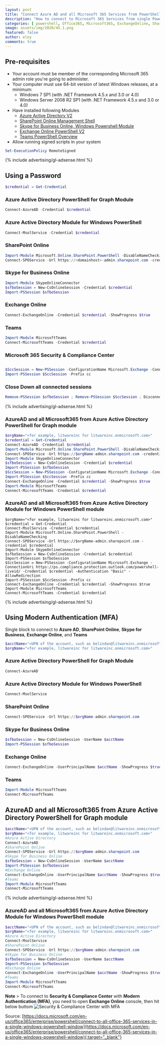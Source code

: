 ```yaml
---
layout: post
title: "Connect Azure AD and all Microsoft 365 Services from PowerShell"
description: "How to connect to Microsoft 365 Services from single PowerShell windows"
categories: [ powershell, Office365, Microsoft365, ExchangeOnline, SharePointOnline, Teams, AzureAD ]
image: assets/img/2020/45.1.png
featured: false
author: eloy
comments: true
---
```


## Pre-requisites
* Your account must be member of the corresponding Microsoft 365 admin role you're going to administer.
* Your computer must use 64-bit version of latest Windows releases, at a minimum:
    - Windows 7 SP1 (with .NET Framework 4.5.x and 3.0 or 4.0)
    - Windows Server 2008 R2 SP1 (with .NET Framework 4.5.x and 3.0 or 4.0)
* Have installed following Modules
    - [Azure Active Directory V2](https://docs.microsoft.com/en-us/office365/enterprise/powershell/connect-to-office-365-powershell##connect-with-the-azure-active-directory-powershell-for-graph-module)
    - [SharePoint Online Management Shell](https://go.microsoft.com/fwlink/p/?LinkId=255251)
    - [Skype for Business Online, Windows Powershell Module](https://go.microsoft.com/fwlink/p/?LinkId=532439)
    - [Exchange Online PowerShell V2](https://docs.microsoft.com/powershell/exchange/exchange-online/exchange-online-powershell-v2/exchange-online-powershell-v2?view=exchange-ps#install-and-maintain-the-exchange-online-powershell-v2-module)
    - [Teams PowerShell Overview](https://docs.microsoft.com/microsoftteams/teams-powershell-overview)
* Allow running signed scripts in your system
```powershell
Set-ExecutionPolicy RemoteSigned
```

{% include advertising/gl-adsense.html %}

## Using a Password
```powershell
$credential = Get-Credential
```
### Azure Active Directory PowerShell for Graph Module
```powershell
Connect-AzureAD -Credential $credential
```
### Azure Active Directory Module for Windows PowerShell
```powershell
Connect-MsolService -Credential $credential
```
### SharePoint Online
```powershell
Import-Module Microsoft.Online.SharePoint.PowerShell -DisableNameChecking
Connect-SPOService -Url https://<domainhost>-admin.sharepoint.com -credential $credential
```
### Skype for Business Online
```powershell
Import-Module SkypeOnlineConnector
$sfboSession = New-CsOnlineSession -Credential $credential
Import-PSSession $sfboSession
```
### Exchange Online
```powershell
Connect-ExchangeOnline -Credential $credential -ShowProgress $true
```
### Teams
```powershell
Import-Module MicrosoftTeams
Connect-MicrosoftTeams -Credential $credential
```
### Microsoft 365 Security & Compliance Center
```powershell

$SccSession = New-PSSession -ConfigurationName Microsoft.Exchange -ConnectionUri https://ps.compliance.protection.outlook.com/powershell-liveid/ -Credential $credential -Authentication "Basic" -AllowRedirection
Import-PSSession $SccSession -Prefix cc
```
### Close Down all connected sessions
```powershell
Remove-PSSession $sfboSession ; Remove-PSSession $SccSession ; Disconnect-SPOService ; Disconnect-MicrosoftTeams
```

{% include advertising/gl-adsense.html %}

### AzureAD and all Microsoft365 from Azure Active Directory PowerShell for Graph module 
```powershell
$orgName="<for example, litwareinc for litwareinc.onmicrosoft.com>"
$credential = Get-Credential
Connect-AzureAD -Credential $credential
Import-Module Microsoft.Online.SharePoint.PowerShell -DisableNameChecking
Connect-SPOService -Url https://$orgName-admin.sharepoint.com -credential $credential
Import-Module SkypeOnlineConnector
$sfboSession = New-CsOnlineSession -Credential $credential
Import-PSSession $sfboSession
$SccSession = New-PSSession -ConfigurationName Microsoft.Exchange -ConnectionUri https://ps.compliance.protection.outlook.com/powershell-liveid/ -Credential $credential -Authentication "Basic" -AllowRedirection
Import-PSSession $SccSession -Prefix cc
Connect-ExchangeOnline -Credential $credential -ShowProgress $true
Import-Module MicrosoftTeams
Connect-MicrosoftTeams -Credential $credential
```

### AzureAD and all Microsoft365 from Azure Active Directory Module for Windows PowerShell module
```
$orgName="<for example, litwareinc for litwareinc.onmicrosoft.com>"
$credential = Get-Credential
Connect-MsolService -Credential $credential
Import-Module Microsoft.Online.SharePoint.PowerShell -DisableNameChecking
Connect-SPOService -Url https://$orgName-admin.sharepoint.com -credential $credential
Import-Module SkypeOnlineConnector
$sfboSession = New-CsOnlineSession -Credential $credential
Import-PSSession $sfboSession
$SccSession = New-PSSession -ConfigurationName Microsoft.Exchange -ConnectionUri https://ps.compliance.protection.outlook.com/powershell-liveid/ -Credential $credential -Authentication "Basic" -AllowRedirection
Import-PSSession $SccSession -Prefix cc
Connect-ExchangeOnline -Credential $credential -ShowProgress $true
Import-Module MicrosoftTeams
Connect-MicrosoftTeams -Credential $credential
```

{% include advertising/gl-adsense.html %}

## Using Modern Authentication (MFA)
Single block to connect to **Azure AD**, **SharePoint Online**, **Skype for Business**, **Exchange Online**, and **Teams**

```powershell
$acctName="<UPN of the account, such as belindan@litwareinc.onmicrosoft.com>"
$orgName="<for example, litwareinc for litwareinc.onmicrosoft.com>"
```
### Azure Active Directory PowerShell for Graph Module
```powershell
Connect-AzureAD
```
### Azure Active Directory Module for Windows PowerShell
```powershell
Connect-MsolService
```
### SharePoint Online
```powershell
Connect-SPOService -Url https://$orgName-admin.sharepoint.com
```
### Skype for Business Online
```powershell
$sfboSession = New-CsOnlineSession -UserName $acctName
Import-PSSession $sfboSession
```
### Exchange Online
```powershell
Connect-ExchangeOnline -UserPrincipalName $acctName -ShowProgress $true
```
### Teams
```powershell
Import-Module MicrosoftTeams
Connect-MicrosoftTeams
```

## AzureAD and all Microsoft365 from Azure Active Directory PowerShell for Graph module
```powershell
$acctName="<UPN of the account, such as belindan@litwareinc.onmicrosoft.com>"
$orgName="<for example, litwareinc for litwareinc.onmicrosoft.com>"
#Azure Active Directory
Connect-AzureAD
#SharePoint Online
Connect-SPOService -Url https://$orgName-admin.sharepoint.com
#Skype for Business Online
$sfboSession = New-CsOnlineSession -UserName $acctName
Import-PSSession $sfboSession
#Exchange Online
Connect-ExchangeOnline -UserPrincipalName $acctName -ShowProgress $true
#Teams
Import-Module MicrosoftTeams
Connect-MicrosoftTeams
```

{% include advertising/gl-adsense.html %}

### AzureAD and all Microsoft365 from Azure Active Directory Module for Windows PowerShell module
```powershell
$acctName="<UPN of the account, such as belindan@litwareinc.onmicrosoft.com>"
$orgName="<for example, litwareinc for litwareinc.onmicrosoft.com>"
#Azure Active Directory
Connect-MsolService
#SharePoint Online
Connect-SPOService -Url https://$orgName-admin.sharepoint.com
#Skype for Business Online
$sfboSession = New-CsOnlineSession -UserName $acctName
Import-PSSession $sfboSession
#Exchange Online
Connect-ExchangeOnline -UserPrincipalName $acctName -ShowProgress $true
#Teams
Import-Module MicrosoftTeams
Connect-MicrosoftTeams
```

**Note** > To connect to **Security & Compliance Center** with **Modern Authentication (MFA)**, you need to open **Exchange Online** console, then hit below buttom
![Security & Compliance Center with MFA]({{site.baseurl}}/assets/img/2020/45.2.png)

Source: [https://docs.microsoft.com/en-us/office365/enterprise/powershell/connect-to-all-office-365-services-in-a-single-windows-powershell-window](https://docs.microsoft.com/en-us/office365/enterprise/powershell/connect-to-all-office-365-services-in-a-single-windows-powershell-window){:target="_blank"}
